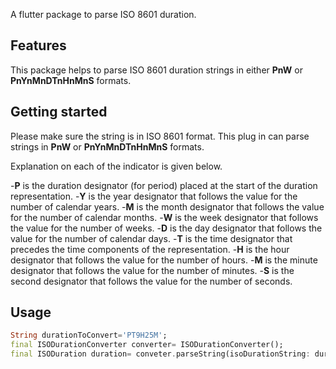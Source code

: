 A flutter package to parse ISO 8601 duration.

## Features

This package helps to parse ISO 8601 duration strings in either **PnW** or **PnYnMnDTnHnMnS** formats.

## Getting started

Please make sure the string is in ISO 8601 format. This plug in can parse strings in **PnW** or **PnYnMnDTnHnMnS** formats.

Explanation on each of the indicator is given below.

-**P** is the duration designator (for period) placed at the start of the duration representation.
-**Y** is the year designator that follows the value for the number of calendar years.
-**M** is the month designator that follows the value for the number of calendar months.
-**W** is the week designator that follows the value for the number of weeks.
-**D** is the day designator that follows the value for the number of calendar days.
-**T** is the time designator that precedes the time components of the representation.
-**H** is the hour designator that follows the value for the number of hours.
-**M** is the minute designator that follows the value for the number of minutes.
-**S** is the second designator that follows the value for the number of seconds.


## Usage

```dart
String durationToConvert='PT9H25M';
final ISODurationConverter converter= ISODurationConverter();
final ISODuration duration= conveter.parseString(isoDurationString: durationToConvert);

```
